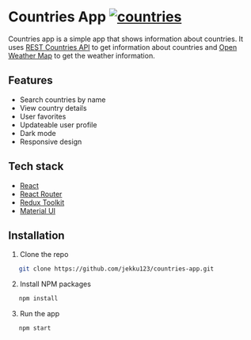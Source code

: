 # Countries App [![countries](https://github.com/jekku123/countries-app/actions/workflows/main.yml/badge.svg)](https://github.com/jekku123/countries-app/actions/workflows/main.yml)

Countries app is a simple app that shows information about countries. It uses [REST Countries API](https://restcountries.eu/) to get information about countries and [Open Weather Map](https://api.openweathermap.org/) to get the weather information.

## Features

- Search countries by name
- View country details
- User favorites
- Updateable user profile
- Dark mode
- Responsive design

## Tech stack

- [React](https://reactjs.org/)
- [React Router](https://reactrouter.com/)
- [Redux Toolkit](https://redux-toolkit.js.org/)
- [Material UI](https://material-ui.com/)

## Installation

1. Clone the repo

```sh
   git clone https://github.com/jekku123/countries-app.git
```

2. Install NPM packages

```sh
   npm install
```

3. Run the app

```sh
   npm start
```
